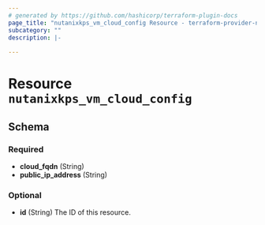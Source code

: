 ```yaml
---
# generated by https://github.com/hashicorp/terraform-plugin-docs
page_title: "nutanixkps_vm_cloud_config Resource - terraform-provider-nutanixkps"
subcategory: ""
description: |-
  
---
```


# Resource `nutanixkps_vm_cloud_config`





<!-- schema generated by tfplugindocs -->
## Schema

### Required

- **cloud_fqdn** (String)
- **public_ip_address** (String)

### Optional

- **id** (String) The ID of this resource.


